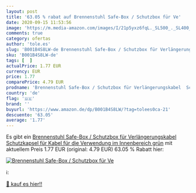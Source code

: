 ```yaml
---
layout: post
title: '63.05 % rabat auf Brennenstuhl Safe-Box / Schutzbox für Ve'
date: 2020-09-15 11:53:56
image: 'https://m.media-amazon.com/images/I/21p5yxz6fqL._SL500_._SL400_.jpg'
comments: true
category: ofertas
author: 'tole.es'
slug: 'B001B4S8LW-de Brennenstuhl Safe-Box / Schutzbox für Verlängerungskabel...'
sku: 'B001B4S8LW-de'
tags: [  ]
actualPrice: 1.77 EUR
currency: EUR
price: 1.77
comparePrice: 4.79 EUR
prodname: 'Brennenstuhl Safe-Box / Schutzbox für Verlängerungskabel  Schutzkapsel für Kabel  für die Verwendung im Innenbereich  grün'
country: 'de'
flag: '🇩🇪'
brand: ''
buyurl: 'https://www.amazon.de/dp/B001B4S8LW/?tag=tolees0ca-21'
descuento: '63.05'
average: '1.77'
---
```


Es gibt ein [Brennenstuhl Safe-Box / Schutzbox für Verlängerungskabel  Schutzkapsel für Kabel  für die Verwendung im Innenbereich  grün](https://www.amazon.de/dp/B001B4S8LW/?tag=tolees0ca-21) mit aktuellem Preis 1.77 EUR (original: 4.79 EUR) 63.05 % Rabatt hier:

[![Brennenstuhl Safe-Box / Schutzbox für Ve](https://m.media-amazon.com/images/I/21p5yxz6fqL._SL500_._SL400_.jpg)](https://www.amazon.de/dp/B001B4S8LW/?tag=tolees0ca-21)

ℹ️:


[🛒 kauf es hier!!](https://www.amazon.de/dp/B001B4S8LW/?tag=tolees0ca-21)
